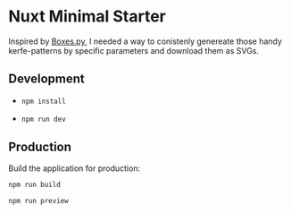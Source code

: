 # Nuxt Minimal Starter

Inspired by [Boxes.py](https://boxes.hackerspace-bamberg.de), I needed a way to conistenly genereate those handy kerfe-patterns by specific parameters and download them as SVGs.

## Development

- ```bash
  npm install
  ```
- ```bash
  npm run dev
  ```

## Production

Build the application for production:

```bash
npm run build
```

```bash
npm run preview
```
